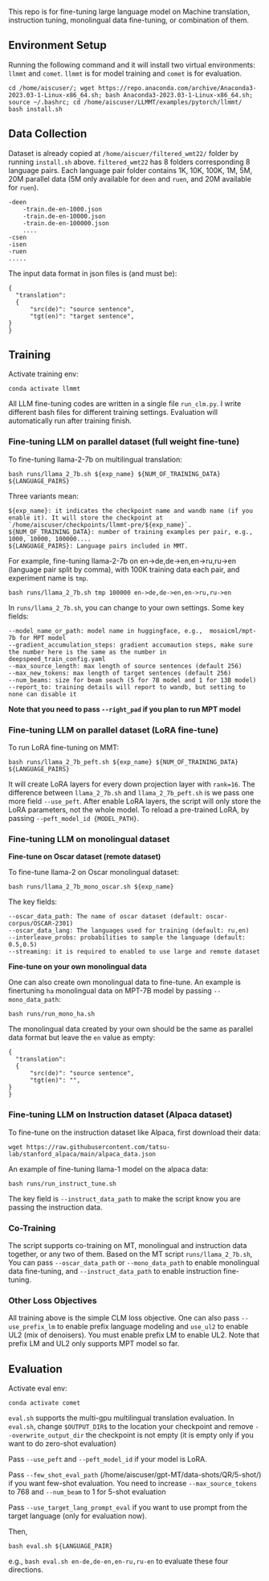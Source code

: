 This repo is for fine-tuning large language model on Machine translation, instruction tuning, monolingual data fine-tuning, or combination of them.

## Environment Setup
Running the following command and it will install two virtual environments: `llmmt` and `comet`. `llmmt` is for model training and `comet` is for evaluation.
```
cd /home/aiscuser/; wget https://repo.anaconda.com/archive/Anaconda3-2023.03-1-Linux-x86_64.sh; bash Anaconda3-2023.03-1-Linux-x86_64.sh; source ~/.bashrc; cd /home/aiscuser/LLMMT/examples/pytorch/llmmt/
bash install.sh
```
## Data Collection
Dataset is already copied at `/home/aiscuer/filtered_wmt22/` folder by running `install.sh` above. `filtered_wmt22` has 8 folders corresponding 8 language pairs. Each language pair folder contains
1K, 10K, 100K, 1M, 5M, 20M parallel data (5M only available for `deen` and `ruen`, and 20M available for `ruen`).
```
-deen
    -train.de-en-1000.json
    -train.de-en-10000.json
    -train.de-en-100000.json
    ....
-csen
-isen
-ruen
.....
```
The input data format in json files is (and must be):
```
{
  "translation":
  {
      "src(de)": "source sentence",
      "tgt(en)": "target sentence",
}
}
```

## Training
Activate training env:
```
conda activate llmmt
```
All LLM fine-tuning codes are written in a single file `run_clm.py`. I write different bash files for different training settings. Evaluation will automatically run after training finish.
### Fine-tuning LLM on parallel dataset (full weight fine-tune)
To fine-tuning llama-2-7b on multilingual translation:
```
bash runs/llama_2_7b.sh ${exp_name} ${NUM_OF_TRAINING_DATA} ${LANGUAGE_PAIRS}
```
Three variants mean:
```
${exp_name}: it indicates the checkpoint name and wandb name (if you enable it). It will store the checkpoint at `/home/aiscuser/checkpoints/llmmt-pre/${exp_name}`.
${NUM_OF_TRAINING_DATA}: number of training examples per pair, e.g., 1000, 10000, 100000....
${LANGUAGE_PAIRS}: Language pairs included in MMT.
```
For example, fine-tuning llama-2-7b on en->de,de->en,en->ru,ru->en (language pair split by comma), with 100K training data each pair, and experiment name is `tmp`. 
```
bash runs/llama_2_7b.sh tmp 100000 en->de,de->en,en->ru,ru->en
```
In `runs/llama_2_7b.sh`, you can change to your own settings. Some key fields:
```
--model_name_or_path: model name in huggingface, e.g.,  mosaicml/mpt-7b for MPT model
--gradient_accumulation_steps: gradient accumaution steps, make sure the number here is the same as the number in deepspeed_train_config.yaml
--max_source_length: max length of source sentences (default 256)
--max_new_tokens: max length of target sentences (default 256)
--num_beams: size for beam seach (5 for 7B model and 1 for 13B model)
--report_to: training details will report to wandb, but setting to none can disable it 
```
**Note that you need to pass `--right_pad` if you plan to run MPT model**

### Fine-tuning LLM on parallel dataset (LoRA fine-tune)
To run LoRA fine-tuning on MMT:
```
bash runs/llama_2_7b_peft.sh ${exp_name} ${NUM_OF_TRAINING_DATA} ${LANGUAGE_PAIRS}
```
It will create LoRA layers for every down projection layer with `rank=16`. The difference between `llama_2_7b.sh` and `llama_2_7b_peft.sh` is we pass one more field `--use_peft`.
After enable LoRA layers, the script will only store the LoRA parameters, not the whole model. To reload a pre-trained LoRA, by passing `--peft_model_id {MODEL_PATH}`.

### Fine-tuning LLM on monolingual dataset
**Fine-tune on Oscar dataset (remote dataset)**

To fine-tune llama-2 on Oscar monolingual dataset:
```
bash runs/llama_2_7b_mono_oscar.sh ${exp_name}
```
The key fields:
```
--oscar_data_path: The name of oscar dataset (default: oscar-corpus/OSCAR-2301)
--oscar_data_lang: The languages used for training (default: ru,en)
--interleave_probs: probabilities to sample the language (default: 0.5,0.5)
--streaming: it is required to enabled to use large and remote dataset
```

**Fine-tune on your own monolingual data**

One can also create own monolingual data to fine-tune. An example is finertuning `ha` monolingual data on MPT-7B model by passing `--mono_data_path`:
```
bash runs/run_mono_ha.sh
```
The monolingual data created by your own should be the same as parallel data format but leave the `en` value as empty:
```
{
  "translation":
  {
      "src(de)": "source sentence",
      "tgt(en)": "",
}
}
```

### Fine-tuning LLM on Instruction dataset (Alpaca dataset)
To fine-tune on the instruction dataset like Alpaca, first download their data:

```
wget https://raw.githubusercontent.com/tatsu-lab/stanford_alpaca/main/alpaca_data.json
```

An example of fine-tuning llama-1 model on the alpaca data:
```
bash runs/run_instruct_tune.sh
```
The key field is `--instruct_data_path` to make the script know you are passing the instruction data.

### Co-Training
The script supports co-training on MT, monolingual and instruction data together, or any two of them. Based on the MT script `runs/llama_2_7b.sh`,
You can pass `--oscar_data_path` or `--mono_data_path` to enable monolingual data fine-tuning, and `--instruct_data_path` to enable instruction fine-tuning.

### Other Loss Objectives
All training above is the simple CLM loss objective. One can also pass `--use_prefix_lm` to enable prefix language modeling and `use_ul2` to enable UL2 (mix of denoisers). You must enable prefix LM to enable UL2. Note that prefix LM and UL2 only supports MPT model so far.

## Evaluation
Activate eval env:
```
conda activate comet
```

`eval.sh` supports the multi-gpu multilingual translation evaluation.
In `eval.sh`, change `$OUTPUT_DIR$` to the location your checkpoint and remove `--overwrite_output_dir` the checkpoint is not empty (it is empty only if you want to do zero-shot evaluation)

Pass `--use_peft` and `--peft_model_id` if your model is LoRA.

Pass `--few_shot_eval_path` (/home/aiscuser/gpt-MT/data-shots/QR/5-shot/) if you want few-shot evaluation. You need to increase `--max_source_tokens` to 768 and `--num_beam` to 1 for 5-shot evaluation

Pass `--use_target_lang_prompt_eval` if you want to use prompt from the target language (only for evaluation now).

Then,
```
bash eval.sh ${LANGUAGE_PAIR}
```

e.g., `bash eval.sh en-de,de-en,en-ru,ru-en` to evaluate these four directions.






